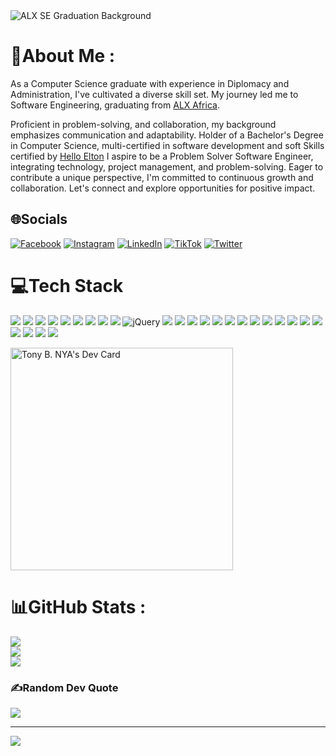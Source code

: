 <img src="https://i.postimg.cc/1zMN1y8V/ALX-SE-Graduation-Background.png" alt="ALX SE Graduation Background"/>

# 💫About Me :
As a Computer Science graduate with experience in Diplomacy and Administration, I've cultivated a diverse skill set. My journey led me to Software Engineering, graduating from [ALX Africa](https://www.alxafrica.com).

Proficient in problem-solving, and collaboration, my background emphasizes communication and adaptability. Holder of a Bachelor's Degree in Computer Science, multi-certified in software development and soft Skills certified by [Hello Elton](https://www.helloelton.com) I aspire to be a Problem Solver Software Engineer, integrating technology, project management, and problem-solving. Eager to contribute a unique perspective, I'm committed to continuous growth and collaboration. Let's connect and explore opportunities for positive impact.

## 🌐Socials
[![Facebook](https://img.shields.io/badge/Facebook-%231877F2.svg?logo=Facebook&logoColor=white)](https://facebook.com/nyatb) [![Instagram](https://img.shields.io/badge/Instagram-%23E4405F.svg?logo=Instagram&logoColor=white)](https://instagram.com/tonybnya) [![LinkedIn](https://img.shields.io/badge/LinkedIn-%230077B5.svg?logo=linkedin&logoColor=white)](https://linkedin.com/in/tonybnya) [![TikTok](https://img.shields.io/badge/TikTok-%23000000.svg?logo=TikTok&logoColor=white)](https://tiktok.com/@tonybnya) [![Twitter](https://img.shields.io/badge/Twitter-%231DA1F2.svg?logo=Twitter&logoColor=white)](https://twitter.com/tonybnya) 

# 💻Tech Stack
![](https://img.shields.io/badge/html5-%23E34F26.svg?style=for-the-badge&logo=html5&logoColor=white) ![](https://img.shields.io/badge/css3-%23E34F26.svg?style=for-the-badge&logo=css3&logoColor=white) ![](https://img.shields.io/badge/sass-%231572B6.svg?style=for-the-badge&logo=sass&logoColor=white) ![](https://img.shields.io/badge/bootstrap-%23563D7C.svg?style=for-the-badge&logo=bootstrap&logoColor=white) ![](https://img.shields.io/badge/Tailwind-%2300C4CC.svg?style=for-the-badge&logo=Tailwind&logoColor=white) ![](https://img.shields.io/badge/javascript-%23323330.svg?style=for-the-badge&logo=javascript&logoColor=%23F7DF1E) ![](https://img.shields.io/badge/angular-%23316192.svg?style=for-the-badge&logo=angular&logoColor=white) ![](https://img.shields.io/badge/react-%2320232a.svg?style=for-the-badge&logo=react&logoColor=%2361DAFB) ![](https://img.shields.io/badge/node.js-6DA55F?style=for-the-badge&logo=node.js&logoColor=white) ![jQuery](https://img.shields.io/badge/jquery-%230769AD.svg?style=for-the-badge&logo=jquery&logoColor=white) ![](https://img.shields.io/badge/python-3670A0?style=for-the-badge&logo=python&logoColor=ffdd54) ![](https://img.shields.io/badge/django-%23092E20.svg?style=for-the-badge&logo=django&logoColor=white) ![](https://img.shields.io/badge/flask-%23000.svg?style=for-the-badge&logo=flask&logoColor=white) ![](https://img.shields.io/badge/firebase-%23316192.svg?style=for-the-badge&logo=firebase&logoColor=yellow) ![](https://img.shields.io/badge/sqlite-%2307405e.svg?style=for-the-badge&logo=sqlite&logoColor=white) ![](https://img.shields.io/badge/sql-%2300C4CC.svg?style=for-the-badge&logo=sql&logoColor=white) ![](https://img.shields.io/badge/mysql-%2300f.svg?style=for-the-badge&logo=mysql&logoColor=white) ![](https://img.shields.io/badge/rust-%23000000.svg?style=for-the-badge&logo=rust&logoColor=white) ![](https://img.shields.io/badge/shell_script-%23121011.svg?style=for-the-badge&logo=gnu-bash&logoColor=white) ![](https://img.shields.io/badge/vim-%23316192.svg?style=for-the-badge&logo=vim&logoColor=white) ![](https://img.shields.io/badge/vscode-%23316192.svg?style=for-the-badge&logo=vscode&logoColor=white) ![](https://img.shields.io/badge/markdown-%23000000.svg?style=for-the-badge&logo=markdown&logoColor=white) ![](https://img.shields.io/badge/Notion-%23000000.svg?style=for-the-badge&logo=notion&logoColor=white) ![](https://img.shields.io/badge/figma-%23F24E1E.svg?style=for-the-badge&logo=figma&logoColor=white) ![](https://img.shields.io/badge/Canva-%2300C4CC.svg?style=for-the-badge&logo=Canva&logoColor=white) ![](https://img.shields.io/badge/api-%2300C4CC.svg?style=for-the-badge&logo=api&logoColor=white) ![](https://img.shields.io/badge/DevOps-%2300C4CC.svg?style=for-the-badge&logo=devops&logoColor=white)

<a href="https://app.daily.dev/tonybnya"><img src="./devcard.png" width="356" alt="Tony B. NYA's Dev Card"/></a>

# 📊GitHub Stats :
![](https://github-readme-stats.vercel.app/api?username=tonybnya&theme=radical&hide_border=false&include_all_commits=false&count_private=false)<br/>
![](https://github-readme-streak-stats.herokuapp.com/?user=tonybnya&theme=radical&hide_border=false)<br/>
![](https://github-readme-stats.vercel.app/api/top-langs/?username=tonybnya&theme=radical&hide_border=false&include_all_commits=false&count_private=false&layout=compact)

### ✍️Random Dev Quote
![](https://quotes-github-readme.vercel.app/api?type=horizontal&theme=radical)

---
[![](https://visitcount.itsvg.in/api?id=tonybnya&icon=0&color=0)](https://visitcount.itsvg.in)
